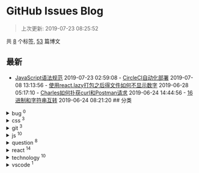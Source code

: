 
# GitHub Issues Blog
    
> 上次更新: 2019-07-23 08:25:52
    
共 [8](https://github.com/xuya227939/blog/labels) 个标签, [53](https://github.com/xuya227939/blog/issues) 篇博文
## 最新 
- [JavaScript语法规范](https://github.com/xuya227939/blog/issues/69) 			 2019-07-23 02:59:08 - [CircleCI自动化部署](https://github.com/xuya227939/blog/issues/68) 			 2019-07-08 13:13:56 - [使用react.lazy打包之后得文件如何不显示数字](https://github.com/xuya227939/blog/issues/67) 			 2019-06-28 05:17:10 - [Charles如何扑获curl和Postman请求](https://github.com/xuya227939/blog/issues/66) 			 2019-06-24 14:44:56 - [16进制和字符串互转](https://github.com/xuya227939/blog/issues/65) 			 2019-06-24 08:21:20 ## 分类 

<details>
<summary>bug	<sup>0</sup></summary>



</details>

<details>
<summary>css	<sup>3</sup></summary>

- [垂直居中](https://github.com/xuya227939/blog/issues/32) 	 2018-09-27 11:14:57 
- [水平居中](https://github.com/xuya227939/blog/issues/31) 	 2018-09-27 11:14:10 
- [CSS盒模型](https://github.com/xuya227939/blog/issues/21) 	 2018-07-23 07:20:49 


</details>

<details>
<summary>git	<sup>3</sup></summary>

- [git flow工作流程](https://github.com/xuya227939/blog/issues/64) 	 2019-06-18 14:42:54 
- [Git常用命令](https://github.com/xuya227939/blog/issues/36) 	 2018-11-04 09:34:11 
- [github本地配置和全局配置](https://github.com/xuya227939/blog/issues/35) 	 2018-10-25 08:43:53 


</details>

<details>
<summary>js	<sup>10</sup></summary>

- [JavaScript语法规范](https://github.com/xuya227939/blog/issues/69) 	 2019-07-23 02:59:08 
- [js实现deepCopy](https://github.com/xuya227939/blog/issues/46) 	 2019-03-12 02:18:02 
- [精通Js(持续更新)](https://github.com/xuya227939/blog/issues/40) 	 2018-12-21 03:26:56 
- [javascript 运行机制类文章](https://github.com/xuya227939/blog/issues/33) 	 2018-09-29 06:51:02 
- [JS垃圾回收机制](https://github.com/xuya227939/blog/issues/22) 	 2018-07-23 07:30:03 
- [Js实现队列](https://github.com/xuya227939/blog/issues/20) 	 2018-07-19 02:08:43 
- [Js实现出入栈操作](https://github.com/xuya227939/blog/issues/18) 	 2018-07-18 01:22:58 
- [Js实现列表操作](https://github.com/xuya227939/blog/issues/17) 	 2018-07-17 08:54:16 
- [Js实现各种排序](https://github.com/xuya227939/blog/issues/16) 	 2018-07-16 03:23:52 
- [Js实现斐波那契数列](https://github.com/xuya227939/blog/issues/15) 	 2018-07-16 03:05:07 


</details>

<details>
<summary>question	<sup>8</sup></summary>

- [使用react.lazy打包之后得文件如何不显示数字](https://github.com/xuya227939/blog/issues/67) 	 2019-06-28 05:17:10 
- [Charles如何扑获curl和Postman请求](https://github.com/xuya227939/blog/issues/66) 	 2019-06-24 14:44:56 
- [使用Sourcetree 提示需要输入密码(mac)](https://github.com/xuya227939/blog/issues/62) 	 2019-06-10 03:30:47 
- [ERR_SSL_PROTOCOL_ERROR](https://github.com/xuya227939/blog/issues/53) 	 2019-05-12 12:15:52 
- [PhantomJS not found on PATH](https://github.com/xuya227939/blog/issues/51) 	 2019-05-06 08:02:32 
- [阿里云oss如何通过node.js上传图片](https://github.com/xuya227939/blog/issues/49) 	 2019-03-29 03:45:46 
- [Could not execute GraphicsMagick/ImageMagick](https://github.com/xuya227939/blog/issues/14) 	 2018-06-27 01:35:12 
- [Nginx&node.js&express配置https](https://github.com/xuya227939/blog/issues/12) 	 2018-06-25 09:19:07 


</details>

<details>
<summary>react	<sup>14</sup></summary>

- [eslint for react](https://github.com/xuya227939/blog/issues/63) 	 2019-06-13 10:22:14 
- [一款基于react开源的ui库（仅供参考，莫用与生产。）](https://github.com/xuya227939/blog/issues/48) 	 2019-03-26 08:12:24 
- [前端技术架构选型](https://github.com/xuya227939/blog/issues/37) 	 2018-11-20 09:46:12 
- [React原理](https://github.com/xuya227939/blog/issues/26) 	 2018-07-31 06:26:38 
- [Redux原理](https://github.com/xuya227939/blog/issues/25) 	 2018-07-30 03:24:30 
- [React如何进行上传图片](https://github.com/xuya227939/blog/issues/11) 	 2018-06-15 08:16:03 
- [React全家桶建站教程-发布](https://github.com/xuya227939/blog/issues/10) 	 2018-06-08 02:21:42 
- [React全家桶建站教程-Redux&Saga](https://github.com/xuya227939/blog/issues/7) 	 2018-06-08 02:16:34 
- [React全家桶建站教程-Router](https://github.com/xuya227939/blog/issues/6) 	 2018-06-08 02:16:04 
- [React全家桶建站教程-Webpack](https://github.com/xuya227939/blog/issues/5) 	 2018-06-08 01:47:55 
- [React全家桶建站教程-React&Ant](https://github.com/xuya227939/blog/issues/4) 	 2018-06-08 00:57:25 
- [React全家桶建站教程-Nginx](https://github.com/xuya227939/blog/issues/3) 	 2018-06-07 05:41:45 
- [React全家桶建站教程-Express](https://github.com/xuya227939/blog/issues/2) 	 2018-06-07 03:37:22 
- [React全家桶建站教程-必看](https://github.com/xuya227939/blog/issues/1) 	 2018-06-07 02:32:34 


</details>

<details>
<summary>technology	<sup>10</sup></summary>

- [CircleCI自动化部署](https://github.com/xuya227939/blog/issues/68) 	 2019-07-08 13:13:56 
- [16进制和字符串互转](https://github.com/xuya227939/blog/issues/65) 	 2019-06-24 08:21:20 
- [babel6升级7](https://github.com/xuya227939/blog/issues/60) 	 2019-06-05 05:25:00 
- [weex封装dialog源码，支持自定义内容](https://github.com/xuya227939/blog/issues/45) 	 2019-03-09 00:41:04 
- [ant-design表格列拖拽，部分源码](https://github.com/xuya227939/blog/issues/44) 	 2019-01-09 14:50:08 
- [前端如何支持pdf、excel、word在线预览](https://github.com/xuya227939/blog/issues/42) 	 2018-12-27 07:54:14 
- [图片和文件预览组件(部分源码)，可拖动，缩小，放大。](https://github.com/xuya227939/blog/issues/41) 	 2018-12-26 07:05:59 
- [修改滚动条样式](https://github.com/xuya227939/blog/issues/30) 	 2018-09-20 12:02:42 
- [跨域](https://github.com/xuya227939/blog/issues/29) 	 2018-09-17 13:52:56 
- [网站性能优化几个点](https://github.com/xuya227939/blog/issues/27) 	 2018-08-16 02:18:12 


</details>

<details>
<summary>vscode	<sup>1</sup></summary>

- [vscode 自定义配置sublime主题色](https://github.com/xuya227939/blog/issues/52) 	 2019-05-07 02:31:15 


</details>
